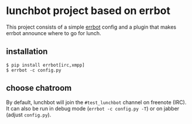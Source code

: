 # lunchbot project based on errbot

This project consists of a simple [errbot](http://errbot.io/) config and a
plugin that makes errbot announce where to go for lunch.

## installation

    $ pip install errbot[irc,xmpp]
    $ errbot -c config.py

## choose chatroom

By default, lunchbot will join the `#test_lunchbot` channel on freenote (IRC).
It can also be run in debug mode (`errbot -c config.py -T`) or on jabber
(adjust `config.py`).
